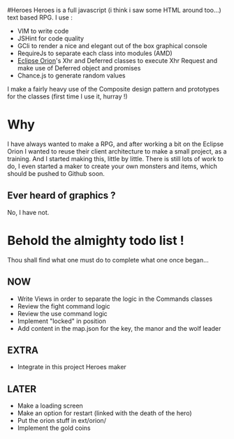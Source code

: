 #Heroes
Heroes is a full javascript (i think i saw some HTML around too...) text based RPG. I use :

- VIM to write code
- JSHint for code quality
- GCli to render a nice and elegant out of the box graphical console
- RequireJs to separate each class into modules (AMD)
- [Eclipse Orion](http://eclipse.org/orion/)'s Xhr and Deferred classes to execute Xhr Request and make use of Deferred object and promises
- Chance.js to generate random values

I make a fairly heavy use of the Composite design pattern and prototypes for the classes (first time I use it, hurray !)

# Why
I have always wanted to make a RPG, and after working a bit on the Eclipse Orion I wanted to reuse their client architecture to make a small project, as a training. And I started making this, little by little. There is still lots of work to do, I even started a maker to create your own monsters and items, which should be pushed to Github soon.

## Ever heard of graphics ?
No, I have not.

# Behold the almighty todo list !
Thou shall find what one must do to complete what one once began...

## NOW
- Write Views in order to separate the logic in the Commands classes
- Review the fight command logic
- Review the use command logic
- Implement "locked" in position
- Add content in the map.json for the key, the manor and the wolf leader

## EXTRA
- Integrate in this project Heroes maker

## LATER
- Make a loading screen
- Make an option for restart (linked with the death of the hero)
- Put the orion stuff in ext/orion/
- Implement the gold coins
